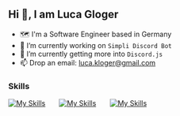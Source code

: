 ## Hi 👋, I am Luca Gloger
- 🗺️ I'm a Software Engineer based in Germany<br>
- 🔭 I’m currently working on `Simpli Discord Bot`<br>
- 🌱 I’m currently getting more into `Discord.js`<br>
- 📫 Drop an email: luca.kloger@gmail.com

### Skills
[![My Skills](https://skillicons.dev/icons?i=html,css)](https://skillicons.dev) &nbsp;&nbsp;&nbsp;&nbsp;&nbsp; [![My Skills](https://skillicons.dev/icons?i=js,discordjs)](https://skillicons.dev) &nbsp;&nbsp;&nbsp;&nbsp;&nbsp; [![My Skills](https://skillicons.dev/icons?i=figma)](https://skillicons.dev)
